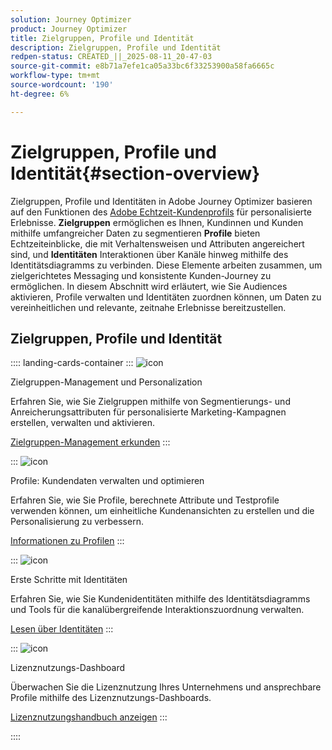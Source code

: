 ```yaml
---
solution: Journey Optimizer
product: Journey Optimizer
title: Zielgruppen, Profile und Identität
description: Zielgruppen, Profile und Identität
redpen-status: CREATED_||_2025-08-11_20-47-03
source-git-commit: e8b71a7efe1ca05a33bc6f33253900a58fa6665c
workflow-type: tm+mt
source-wordcount: '190'
ht-degree: 6%

---
```



# Zielgruppen, Profile und Identität{#section-overview}

Zielgruppen, Profile und Identitäten in Adobe Journey Optimizer basieren auf den Funktionen des [Adobe Echtzeit-Kundenprofils](https://experienceleague.adobe.com/en/docs/experience-platform/profile/home) für personalisierte Erlebnisse. **Zielgruppen** ermöglichen es Ihnen, Kundinnen und Kunden mithilfe umfangreicher Daten zu segmentieren **Profile** bieten Echtzeiteinblicke, die mit Verhaltensweisen und Attributen angereichert sind, und **Identitäten** Interaktionen über Kanäle hinweg mithilfe des Identitätsdiagramms zu verbinden. Diese Elemente arbeiten zusammen, um zielgerichtetes Messaging und konsistente Kunden-Journey zu ermöglichen. In diesem Abschnitt wird erläutert, wie Sie Audiences aktivieren, Profile verwalten und Identitäten zuordnen können, um Daten zu vereinheitlichen und relevante, zeitnahe Erlebnisse bereitzustellen.

## Zielgruppen, Profile und Identität

:::: landing-cards-container
:::
![icon](https://cdn.experienceleague.adobe.com/icons/bullseye.svg)

Zielgruppen-Management und Personalization

Erfahren Sie, wie Sie Zielgruppen mithilfe von Segmentierungs- und Anreicherungsattributen für personalisierte Marketing-Kampagnen erstellen, verwalten und aktivieren.

[Zielgruppen-Management erkunden](audiences-landing-page.md)
:::

:::
![icon](https://cdn.experienceleague.adobe.com/icons/user-circle.svg)

Profile: Kundendaten verwalten und optimieren

Erfahren Sie, wie Sie Profile, berechnete Attribute und Testprofile verwenden können, um einheitliche Kundenansichten zu erstellen und die Personalisierung zu verbessern.

[Informationen zu Profilen](profiles-landing-page.md)
:::

:::
![icon](https://cdn.experienceleague.adobe.com/icons/fingerprint.svg)

Erste Schritte mit Identitäten

Erfahren Sie, wie Sie Kundenidentitäten mithilfe des Identitätsdiagramms und Tools für die kanalübergreifende Interaktionszuordnung verwalten.

[Lesen über Identitäten](../using/audience/get-started-identity.md)
:::

:::
![icon](https://cdn.experienceleague.adobe.com/icons/chart-line.svg)

Lizenznutzungs-Dashboard

Überwachen Sie die Lizenznutzung Ihres Unternehmens und ansprechbare Profile mithilfe des Lizenznutzungs-Dashboards.

[Lizenznutzungshandbuch anzeigen](../using/audience/license-usage.md)
:::

::::
